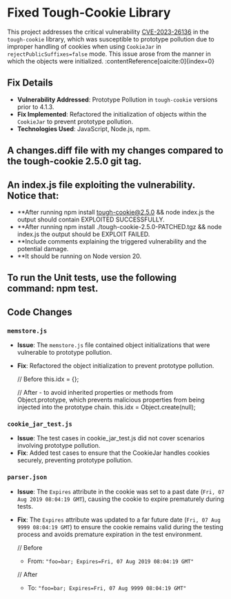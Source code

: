 # Fixed Tough-Cookie Library

This project addresses the critical vulnerability [CVE-2023-26136](https://nvd.nist.gov/vuln/detail/CVE-2023-26136) in the `tough-cookie` library, which was susceptible to prototype pollution due to improper handling of cookies when using `CookieJar` in `rejectPublicSuffixes=false` mode. This issue arose from the manner in which the objects were initialized. :contentReference[oaicite:0]{index=0}


## Fix Details

- **Vulnerability Addressed**: Prototype Pollution in `tough-cookie` versions prior to 4.1.3.
- **Fix Implemented**: Refactored the initialization of objects within the `CookieJar` to prevent prototype pollution.
- **Technologies Used**: JavaScript, Node.js, npm.

## A changes.diff file with my changes compared to the tough-cookie 2.5.0 git tag.

## An index.js file exploiting the vulnerability. Notice that:
- **After running npm install tough-cookie@2.5.0 && node index.js the output should contain EXPLOITED SUCCESSFULLY.
- **After running npm install ./tough-cookie-2.5.0-PATCHED.tgz && node index.js the output should be EXPLOIT FAILED.
- **Include comments explaining the triggered vulnerability and the potential damage.
- **It should be running on Node version 20.

## To run the Unit tests, use the following command: npm test.

## Code Changes

### `memstore.js`

- **Issue**: The `memstore.js` file contained object initializations that were vulnerable to prototype pollution.
- **Fix**: Refactored the object initialization to prevent prototype pollution.

  // Before
  this.idx = {};

  // After - to avoid inherited properties or methods from Object.prototype, which prevents malicious properties from being injected into the prototype chain.
  this.idx = Object.create(null);

### `cookie_jar_test.js`

- **Issue**: The test cases in cookie_jar_test.js did not cover scenarios involving prototype pollution.
- **Fix**: Added test cases to ensure that the CookieJar handles cookies securely, preventing prototype pollution.

### `parser.json`

- **Issue**: The `Expires` attribute in the cookie was set to a past date (`Fri, 07 Aug 2019 08:04:19 GMT`), causing the cookie to expire prematurely during tests.
- **Fix**: The `Expires` attribute was updated to a far future date (`Fri, 07 Aug 9999 08:04:19 GMT`) to ensure the cookie remains valid during the testing 
           process and avoids premature expiration in the test environment.

  // Before
  - From: `"foo=bar; Expires=Fri, 07 Aug 2019 08:04:19 GMT"`

  // After
  - To: `"foo=bar; Expires=Fri, 07 Aug 9999 08:04:19 GMT"`
